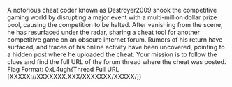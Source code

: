 A notorious cheat coder known as Destroyer2009 shook the competitive gaming world by disrupting a major event with a multi-million dollar prize pool, causing the competition to be halted. After vanishing from the scene, he has resurfaced under the radar, sharing a cheat tool for another competitive game on an obscure internet forum. Rumors of his return have surfaced, and traces of his online activity have been uncovered, pointing to a hidden post where he uploaded the cheat. Your mission is to follow the clues and find the full URL of the forum thread where the cheat was posted. Flag Format: 0xL4ugh{Thread Full URL [XXXXX://XXXXXXX.XXX/XXXXXXX/XXXXX/]}

